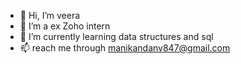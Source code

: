 - 👋 Hi, I’m veera
- 👀 I’m a ex Zoho intern
- 🌱 I’m currently learning data structures and sql
- 📫 reach me through manikandanv847@gmail.com

